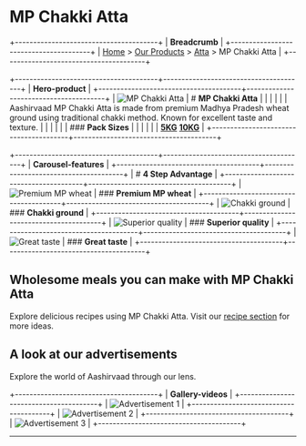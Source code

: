 # MP Chakki Atta

+---------------------------------------+
| **Breadcrumb**                        |
+---------------------------------------+
| [Home](/) > [Our Products](/our-products) > [Atta](/our-products/atta) > MP Chakki Atta |
+---------------------------------------+

+---------------------------------------+---------------------------------------+
| **Hero-product**                                                          |
+---------------------------------------+---------------------------------------+
| ![MP Chakki Atta][image72]   | # **MP Chakki Atta**                    |
|                                       |                                       |
|                                       | Aashirvaad MP Chakki Atta is made from premium Madhya Pradesh wheat ground using traditional chakki method. Known for excellent taste and texture.                   |
|                                       |                                       |
|                                       | ### **Pack Sizes**                    |
|                                       |                                       |
|                                       | **[5KG](#)** **[10KG](#)**                        |
+---------------------------------------+---------------------------------------+

+---------------------------------------+---------------------------------------+
| **Carousel-features**                                                     |
+---------------------------------------+---------------------------------------+
| # **4 Step Advantage**                                                    |
+---------------------------------------+---------------------------------------+
| ![Premium MP wheat][image73]         | ### **Premium MP wheat**                    |
+---------------------------------------+---------------------------------------+
| ![Chakki ground][image74]         | ### **Chakki ground**                    |
+---------------------------------------+---------------------------------------+
| ![Superior quality][image75]         | ### **Superior quality**                    |
+---------------------------------------+---------------------------------------+
| ![Great taste][image76]         | ### **Great taste**                    |
+---------------------------------------+---------------------------------------+

## Wholesome meals you can make with MP Chakki Atta

Explore delicious recipes using MP Chakki Atta. Visit our [recipe section](/recipe-listing.html) for more ideas.

## A look at our advertisements

Explore the world of Aashirvaad through our lens.

+---------------------------------------+
| **Gallery-videos**                    |
+---------------------------------------+
| ![Advertisement 1][image77] |
+---------------------------------------+
| ![Advertisement 2][image78] |
+---------------------------------------+
| ![Advertisement 3][image79] |
+---------------------------------------+

---

[image72]: https://aashirvaad.com/content/dam/itc-foods-brands/aashirvaad/products/mp-chakki-atta-packshot.png
[image73]: https://aashirvaad.com/content/dam/itc-foods-brands/aashirvaad/product-details/mp-chakki-atta-feature-1.png
[image74]: https://aashirvaad.com/content/dam/itc-foods-brands/aashirvaad/product-details/mp-chakki-atta-feature-2.png
[image75]: https://aashirvaad.com/content/dam/itc-foods-brands/aashirvaad/product-details/mp-chakki-atta-feature-3.png
[image76]: https://aashirvaad.com/content/dam/itc-foods-brands/aashirvaad/product-details/mp-chakki-atta-feature-4.png
[image77]: https://aashirvaad.com/content/dam/itc-foods-brands/aashirvaad/videos/mp-chakki-atta-video-thumb-1.jpg
[image78]: https://aashirvaad.com/content/dam/itc-foods-brands/aashirvaad/videos/mp-chakki-atta-video-thumb-2.jpg
[image79]: https://aashirvaad.com/content/dam/itc-foods-brands/aashirvaad/videos/mp-chakki-atta-video-thumb-3.jpg
